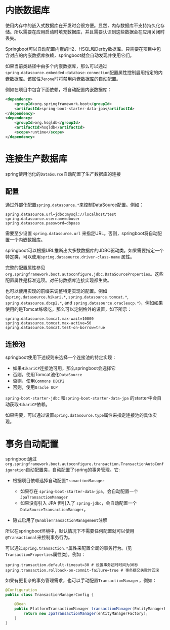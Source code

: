 # 内嵌数据库

使用内存中的嵌入式数据库在开发时会很方便。显然，内存数据库不支持持久化存储。所以需要在应用启动时填充数据库，并且需要认识到这些数据会在应用关闭时丢失。

Springboot可以自动配置内嵌的H2、HSQL和Derby数据库。只需要在项目中包含对应的内嵌数据库依赖，springboot就会自动发现并使用它们。

如果当前类路径中由多个内嵌数据库，那么可以通过`spring.datasource.embedded-database-connection`配置属性控制启用指定的内嵌数据库。该属性为`none`时将禁用内嵌数据库的自动配置。

例如在项目中包含下面依赖，将自动配置内嵌数据库：

~~~xml
<dependency>
	<groupId>org.springframework.boot</groupId>
	<artifactId>spring-boot-starter-data-jpa</artifactId>
</dependency>
<dependency>
	<groupId>org.hsqldb</groupId>
	<artifactId>hsqldb</artifactId>
	<scope>runtime</scope>
</dependency>
~~~

# 连接生产数据库

spring使用池化的`DataSource`自动配置了生产数据库的连接

## 配置

通过外部化配置`spring.datasource.*`来控制DataSource配置。例如：

~~~properties
spring.datasource.url=jdbc:mysql://localhost/test
spring.datasource.username=dbuser
spring.datasource.password=dbpass
~~~

需要至少设置 `spring.datasource.url` 来指定URL。否则，springboot将自动配置一个内嵌数据库。

springboot可以根据URL推断出大多数数据库的JDBC驱动类。如果需要指定一个特定类，可以使用`spring.datasource.driver-class-name` 属性。



完整的配置属性参见`org.springframework.boot.autoconfigure.jdbc.DataSourceProperties`。这些配置属性是标准选项。对任何数据库连接实现都生效。

也可以使用实现的前缀来调整特定实现的配置。例如 (`spring.datasource.hikari.*`, `spring.datasource.tomcat.*`, `spring.datasource.dbcp2.*`, and `spring.datasource.oracleucp.*`)，例如如果使用的是Tomcat练级吃，那么可以定制格外的设置，如下所示：

~~~properties
spring.datasource.tomcat.max-wait=10000
spring.datasource.tomcat.max-active=50
spring.datasource.tomcat.test-on-borrow=true
~~~

## 连接池

springboot使用下述规则来选择一个连接池的特定实现：

* 如果`HikariCP`连接池可用，那么springboot会选择它
* 否则，使用Tomcat池化`DataSource`
* 否则，使用`Commons DBCP2`
* 否则，使用`Oracle UCP`

 `spring-boot-starter-jdbc` 和`spring-boot-starter-data-jpa` 的starter中会自动获取`HikariCP`依赖。

如果需要，可以通过设置`spring.datasource.type`属性来指定连接池的具体实现。

# 事务自动配置

springboot通过`org.springframework.boot.autoconfigure.transaction.TransactionAutoConfiguration`自动配置类，自动配置了spring的事务管理。它:

* 根据项目依赖选择自动配置`TranactionManager`
  * 如果存在 `spring-boot-starter-data-jpa`，会自动配置一个 `JpaTransactionManager`
  * 如果没有引入 JPA 但引入了 `spring-jdbc`，会自动配置一个 `DataSourceTransactionManager`。

* 隐式启用了`@EnableTransactionManagement`注解

所以在springboot环境中，默认情况下不需要任何配置就可以使用`@Transactional`来控制事务行为。

可以通过`spring.transaction.*`属性来配置全局的事务行为。(见`TransactionProperties`属性类)，例如：

~~~properties
spring.transaction.default-timeout=30 # 设置事务超时时间为30秒
spring.transaction.rollback-on-commit-failure=true # 事务提交失败时回滚
~~~



如果有更复杂的事务管理需求，也可以手动配置`TransactionManager`，例如：

~~~java
@Configuration
public class TransactionManagerConfig {

    @Bean
    public PlatformTransactionManager transactionManager(EntityManagerFactory entityManagerFactory) {
        return new JpaTransactionManager(entityManagerFactory);
    }
}
~~~

